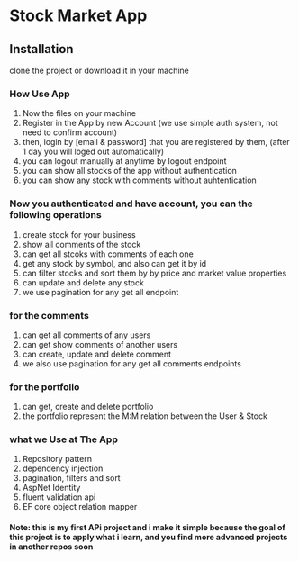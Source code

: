 # **Stock Market App**
## **Installation**
clone the project or download it in your machine

### **How Use App**
1. Now the files on your machine
2. Register in the App by new Account (we use simple auth system, not need to confirm account)
3. then, login by [email & password] that you are registered by them, (after 1 day you will loged out automatically)
4. you can logout manually at anytime by logout endpoint
5. you can show all stocks of the app without authentication
6. you can show any stock with comments without auhtentication

### **Now you authenticated and have account, you can the following operations**
1. create stock for your business
2. show all comments of the stock
3. can get all stcoks with comments of each one
4. get any stock by symbol, and also can get it by id
5. can filter stocks and sort them by by price and market value properties
6. can update and delete any stock
5. we use pagination for any get all endpoint

### for the comments
1. can get all comments of any users
2. can get show comments of another users
3. can create, update and delete comment
4. we also use pagination for any get all comments endpoints

### for the portfolio
1. can get, create and delete portfolio
2. the portfolio represent the M:M relation between the User & Stock

### **what we Use at The App**
1. Repository pattern
2. dependency injection
3. pagination, filters and sort
4. AspNet Identity
5. fluent validation api
6. EF core object relation mapper

#### Note: this is my first APi project and i make it simple because the goal of this project is to apply what i learn, and you find more advanced projects in another repos soon

 
